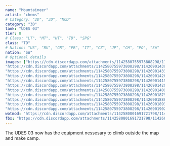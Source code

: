 ```yaml
---
name: "Mountaineer"
artist: "chems"
# Category: "2D", "3D", "MOD"
category: "3D"
tank: "UDES 03"
tier: 8
# Class: "LT", "MT", "HT", "TD", "SPG"
class: "TD"
# Nation: "US", "RU", "GR", "FR", "IT", "CZ", "JP", "CH", "PO", "SW"
nation: "SW"
# Optional details
images: ["https://cdn.discordapp.com/attachments/1142580755973808298/1142690140343500850/shot_1144.jpg",
"https://cdn.discordapp.com/attachments/1142580755973808298/1142690143984173066/shot_1145.jpg",
"https://cdn.discordapp.com/attachments/1142580755973808298/1142690143392759889/shot_1146.jpg",
"https://cdn.discordapp.com/attachments/1142580755973808298/1142690142612639784/shot_1147.jpg",
"https://cdn.discordapp.com/attachments/1142580755973808298/1142690141551460412/shot_1149.jpg",
"https://cdn.discordapp.com/attachments/1142580755973808298/1142690142071570462/shot_1148.jpg",
"https://cdn.discordapp.com/attachments/1142580755973808298/1142690140960084108/shot_1150.jpg",
"https://cdn.discordapp.com/attachments/1142580755973808298/1142690187923685497/shot_1041.jpg",
"https://cdn.discordapp.com/attachments/1142580755973808298/1142690188640915567/shot_1040.jpg",
"https://cdn.discordapp.com/attachments/1142580755973808298/1142690189320396840/shot_1039.jpg",
"https://cdn.discordapp.com/attachments/1142580755973808298/1142690190285078568/shot_1038.jpg"]
wotmod: "https://cdn.discordapp.com/attachments/1142580801691721798/1142688883130257498/UDES-03-Mountaineer.wotmod"
fbx: "https://cdn.discordapp.com/attachments/1142580801691721798/1142688944601956403/Udes_03_7.fbx"
---
```

The UDES 03 now has the equipment nessesary to climb outside the map and make camp.
